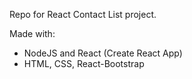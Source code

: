 Repo for React Contact List project.

Made with:
- NodeJS and React (Create React App)
- HTML, CSS, React-Bootstrap